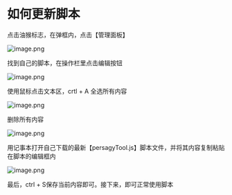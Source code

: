 # 如何更新脚本

点击油猴标志，在弹框内，点击【管理面板】

![image.png](/update/1.png)

找到自己的脚本，在操作栏里点击编辑按钮

![image.png](/update/2.png)

使用鼠标点击文本区，crtl + A 全选所有内容

![image.png](/update/3.png)

删除所有内容

![image.png](/update/4.png)

用记事本打开自己下载的最新【persagyTool.js】脚本文件，并将其内容复制粘贴在脚本的编辑框内

![image.png](/update/5.png)

最后，ctrl + S保存当前内容即可。接下来，即可正常使用脚本